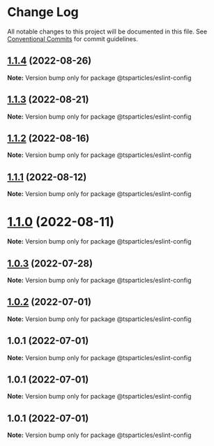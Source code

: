 # Change Log

All notable changes to this project will be documented in this file.
See [Conventional Commits](https://conventionalcommits.org) for commit guidelines.

## [1.1.4](https://github.com/matteobruni/tsparticles/compare/@tsparticles/eslint-config@1.1.2...@tsparticles/eslint-config@1.1.4) (2022-08-26)

**Note:** Version bump only for package @tsparticles/eslint-config





## [1.1.3](https://github.com/matteobruni/tsparticles/compare/@tsparticles/eslint-config@1.1.2...@tsparticles/eslint-config@1.1.3) (2022-08-21)

**Note:** Version bump only for package @tsparticles/eslint-config





## [1.1.2](https://github.com/matteobruni/tsparticles/compare/@tsparticles/eslint-config@1.1.1...@tsparticles/eslint-config@1.1.2) (2022-08-16)

**Note:** Version bump only for package @tsparticles/eslint-config





## [1.1.1](https://github.com/matteobruni/tsparticles/compare/@tsparticles/eslint-config@1.1.0...@tsparticles/eslint-config@1.1.1) (2022-08-12)

**Note:** Version bump only for package @tsparticles/eslint-config





# [1.1.0](https://github.com/matteobruni/tsparticles/compare/@tsparticles/eslint-config@1.0.3...@tsparticles/eslint-config@1.1.0) (2022-08-11)

**Note:** Version bump only for package @tsparticles/eslint-config





## [1.0.3](https://github.com/matteobruni/tsparticles/compare/@tsparticles/eslint-config@1.0.2...@tsparticles/eslint-config@1.0.3) (2022-07-28)

**Note:** Version bump only for package @tsparticles/eslint-config





## [1.0.2](https://github.com/matteobruni/tsparticles/compare/@tsparticles/eslint-config@1.0.1...@tsparticles/eslint-config@1.0.2) (2022-07-01)

**Note:** Version bump only for package @tsparticles/eslint-config





## 1.0.1 (2022-07-01)

**Note:** Version bump only for package @tsparticles/eslint-config





## 1.0.1 (2022-07-01)

**Note:** Version bump only for package @tsparticles/eslint-config





## 1.0.1 (2022-07-01)

**Note:** Version bump only for package @tsparticles/eslint-config

